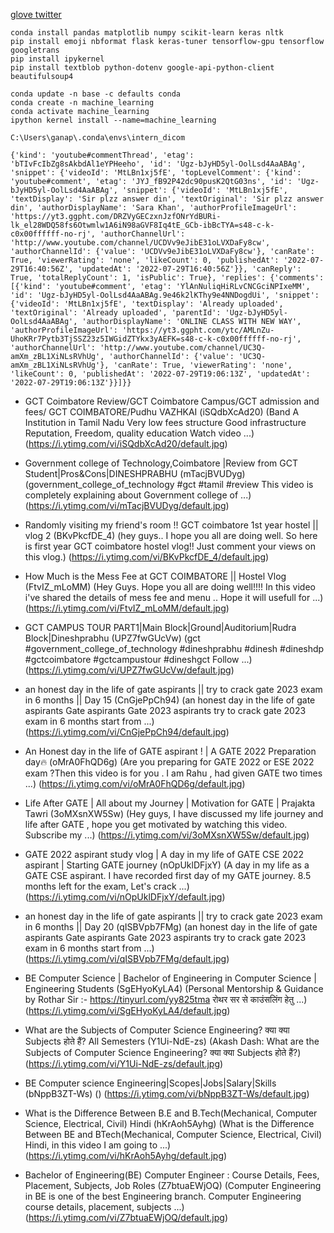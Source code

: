 [glove twitter](https://www.kaggle.com/datasets/robertyoung/glove-twitter-pickles-27b-25d-50d-100d-200d?select=glove.twitter.27B.200d.pkl)

```
conda install pandas matplotlib numpy scikit-learn keras nltk
pip install emoji nbformat flask keras-tuner tensorflow-gpu tensorflow googletrans
pip install ipykernel
pip install textblob python-dotenv google-api-python-client beautifulsoup4

conda update -n base -c defaults conda
conda create -n machine_learning
conda activate machine_learning
ipython kernel install --name=machine_learning

C:\Users\ganap\.conda\envs\intern_dicom

```

```
{'kind': 'youtube#commentThread', 'etag': 'bTIvFcIbZg8sAkbdAl1eYPHeeho', 'id': 'Ugz-bJyHD5yl-OolLsd4AaABAg', 'snippet': {'videoId': 'MtLBn1xj5fE', 'topLevelComment': {'kind': 'youtube#comment', 'etag': 'JYJ_fB92P42dc90pusK2QtG03ns', 'id': 'Ugz-bJyHD5yl-OolLsd4AaABAg', 'snippet': {'videoId': 'MtLBn1xj5fE', 'textDisplay': 'Sir plzz answer din', 'textOriginal': 'Sir plzz answer din', 'authorDisplayName': 'Sara Khan', 'authorProfileImageUrl': 'https://yt3.ggpht.com/DRZVyGECzxnJzfONrYdBURi-lk_el28WDQ58fs6Otwmlw1A6iN98aGVF8Iq4tE_GCb-ibBcTYA=s48-c-k-c0x00ffffff-no-rj', 'authorChannelUrl': 'http://www.youtube.com/channel/UCDVv9eJibE31oLVXDaFy8cw', 'authorChannelId': {'value': 'UCDVv9eJibE31oLVXDaFy8cw'}, 'canRate': True, 'viewerRating': 'none', 'likeCount': 0, 'publishedAt': '2022-07-29T16:40:56Z', 'updatedAt': '2022-07-29T16:40:56Z'}}, 'canReply': True, 'totalReplyCount': 1, 'isPublic': True}, 'replies': {'comments': [{'kind': 'youtube#comment', 'etag': 'YlAnNuliqHiRLvCNCGciNPIxeMM', 'id': 'Ugz-bJyHD5yl-OolLsd4AaABAg.9e46k2lKThy9e4NNDogdUi', 'snippet': {'videoId': 'MtLBn1xj5fE', 'textDisplay': 'Already uploaded', 'textOriginal': 'Already uploaded', 'parentId': 'Ugz-bJyHD5yl-OolLsd4AaABAg', 'authorDisplayName': 'ONLINE CLASS WITH NEW WAY', 'authorProfileImageUrl': 'https://yt3.ggpht.com/ytc/AMLnZu-UhoKRr7Pytb3TjSSZ23z5IWGidZTYkx3yAEFK=s48-c-k-c0x00ffffff-no-rj', 'authorChannelUrl': 'http://www.youtube.com/channel/UC3Q-amXm_zBL1XiNLsRVhUg', 'authorChannelId': {'value': 'UC3Q-amXm_zBL1XiNLsRVhUg'}, 'canRate': True, 'viewerRating': 'none', 'likeCount': 0, 'publishedAt': '2022-07-29T19:06:13Z', 'updatedAt': '2022-07-29T19:06:13Z'}}]}}
```

- GCT Coimbatore Review/GCT Coimbatore Campus/GCT admission and fees/ GCT COIMBATORE/Pudhu VAZHKAI (iSQdbXcAd20) (Band A Institution in Tamil Nadu Very low fees structure Good infrastructure Reputation, Freedom, quality education Watch video ...) (https://i.ytimg.com/vi/iSQdbXcAd20/default.jpg)  


- Government college of Technology,Coimbatore |Review from GCT Student|Pros&amp;Cons|DINESHPRABHU (mTacjBVUDyg) (government_college_of_technology #gct #tamil #review This video is completely explaining about Government college of ...) (https://i.ytimg.com/vi/mTacjBVUDyg/default.jpg)


- Randomly visiting my friend&#39;s room !! GCT coimbatore 1st year hostel || vlog 2 (BKvPkcfDE_4) (hey guys.. I hope you all are doing well. So here is first year GCT coimbatore hostel vlog!! Just comment your views on this vlog.) (https://i.ytimg.com/vi/BKvPkcfDE_4/default.jpg)


- How Much is the Mess Fee at GCT COIMBATORE || Hostel Vlog (FtvIZ_mLoMM) (Hey Guys. Hope you all are doing well!!!! In this video i've shared the details of mess fee and menu .. Hope it will usefull for ...) (https://i.ytimg.com/vi/FtvIZ_mLoMM/default.jpg)


- GCT CAMPUS TOUR PART1|Main Block|Ground|Auditorium|Rudra Block|Dineshprabhu (UPZ7fwGUcVw) (gct #government_college_of_technology #dineshprabhu #dinesh #dineshdp #gctcoimbatore #gctcampustour #dineshgct Follow ...) (https://i.ytimg.com/vi/UPZ7fwGUcVw/default.jpg)

- an honest day in the life of gate aspirants || try to crack gate 2023 exam in 6 months || Day 15 (CnGjePpCh94) (an honest day in the life of gate aspirants Gate aspirants Gate 2023 aspirants try to crack gate 2023 exam in 6 months start from ...) (https://i.ytimg.com/vi/CnGjePpCh94/default.jpg)

- An Honest day in the life of GATE aspirant ! | A GATE 2022 Preparation day🔥 (oMrA0FhQD6g) (Are you preparing for GATE 2022 or ESE 2022 exam ?Then this video is for you . I am Rahu , had given GATE two times ...) (https://i.ytimg.com/vi/oMrA0FhQD6g/default.jpg)

- Life After GATE | All about my Journey | Motivation for GATE | Prajakta Tawri (3oMXsnXW5Sw) (Hey guys, I have discussed my life journey and life after GATE , hope you get motivated by watching this video. Subscribe my ...) (https://i.ytimg.com/vi/3oMXsnXW5Sw/default.jpg)

- GATE 2022 aspirant study vlog | A day in my life of GATE CSE 2022 aspirant | Starting GATE  journey (nOpUklDFjxY) (A day in my life as a GATE CSE aspirant. I have recorded first day of my GATE journey. 8.5 months left for the exam, Let's crack ...) (https://i.ytimg.com/vi/nOpUklDFjxY/default.jpg)

- an honest day in the life of gate aspirants || try to crack gate 2023 exam in 6 months || Day 20 (qISBVpb7FMg) (an honest day in the life of gate aspirants Gate aspirants Gate 2023 aspirants try to crack gate 2023 exam in 6 months start from ...) (https://i.ytimg.com/vi/qISBVpb7FMg/default.jpg) 

- BE Computer Science | Bachelor of Engineering in Computer Science | Engineering Students (SgEHyoKyLA4) (Personal Mentorship & Guidance by Rothar Sir :- https://tinyurl.com/yy825tma रोथर सर से काउंसलिंग हेतु ...) (https://i.ytimg.com/vi/SgEHyoKyLA4/default.jpg)

- What are the Subjects of Computer Science Engineering? क्या क्या Subjects होते हैं? All Semesters (Y1Ui-NdE-zs) (Akash Dash: What are the Subjects of Computer Science Engineering? क्या क्या Subjects होते हैं?) (https://i.ytimg.com/vi/Y1Ui-NdE-zs/default.jpg)

- BE Computer science Engineering|Scopes|Jobs|Salary|Skills (bNppB3ZT-Ws) () (https://i.ytimg.com/vi/bNppB3ZT-Ws/default.jpg)

- What is the Difference Between B.E and B.Tech(Mechanical, Computer Science, Electrical, Civil) Hindi (hKrAoh5Ayhg) (What is the Difference Between BE and BTech(Mechanical, Computer Science, Electrical, Civil) Hindi, in this video I am going to ...) (https://i.ytimg.com/vi/hKrAoh5Ayhg/default.jpg)

- Bachelor of Engineering(BE) Computer Engineer : Course Details, Fees, Placement, Subjects, Job Roles (Z7btuaEWjOQ) (Computer Engineering in BE is one of the best Engineering branch. Computer Engineering course details, placement, subjects ...) (https://i.ytimg.com/vi/Z7btuaEWjOQ/default.jpg)    

